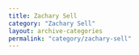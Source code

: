 ```yaml
---
title: Zachary Sell
category: "Zachary Sell"
layout: archive-categories
permalink: "category/zachary-sell"
---
```

